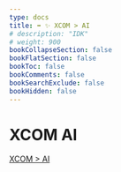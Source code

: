 ```yaml
---
type: docs
title: ➡️ ✨ XCOM > AI
# description: "IDK"
# weight: 900
bookCollapseSection: false
bookFlatSection: false
bookToc: false
bookComments: false
bookSearchExclude: false
bookHidden: false
---
```


# XCOM AI

[XCOM > AI](../../../xcom/ai/)

